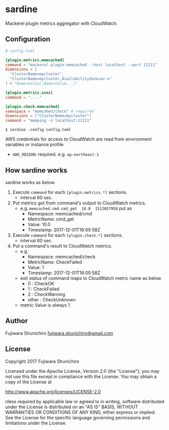 # sardine

Mackerel plugin metrics aggregator with CloudWatch.

## Configuration

```toml
# config.toml

[plugin.metrics.memcached]
command = "mackerel-plugin-memcached --host localhost --port 11211"
dimensions = [
  "ClusterName=mycluster",
  "ClusterName=mycluster,AvailabilityZone=az-a"
] # "Name=Value[,Name=Value...]"

[plugin.metrics.xxxx]
command = "...."

[plugin.check.memcached]
namespace = "memcahed/check" # required
dimensions = ["ClusterName=mycluster"]
command = "memping -s localhost:11211"
```

```console
$ sardine -config config.toml
```

AWS credentials for access to CloudWatch are read from environment variables or instance profile.

- `AWS_REGION`: required. e.g. `ap-northeast-1`

## How sardine works

sardine works as below.

1. Execute `command` for each `[plugin.metrics.*]` sections.
   - interval 60 sec.
1. Put metrics got from command's output to CloudWatch metrics.
   - e.g. `memcached.cmd.cmd_get  10.0  1512057958` put as
     - Namespace: memcached/cmd
     - MetricName: cmd_get
     - Value: 10.0
     - Timestamp: 2017-12-01T16:05:58Z
1. Execute `command` for each `[plugin.check.*]` sections.
   - interval 60 sec.
1. Put a command's result to CloudWatch metrics.
   - e.g.
     - Namespace: memcached/check
     - MetricName: CheckFailed
     - Value: 1
     - Timestamp: 2017-12-01T16:05:58Z
   - exit status of command maps to CloudWatch metric name as below
     - 0 : CheckOK
     - 1 : CheckFailed
     - 2 : CheckWarning
     - other : CheckUnknown
   - metric Value is always 1

## Author

Fujiwara Shunichiro <fujiwara.shunichiro@gmail.com>

## License

Copyright 2017 Fujiwara Shunichiro

Licensed under the Apache License, Version 2.0 (the "License");
you may not use this file except in compliance with the License.
You may obtain a copy of the License at

http://www.apache.org/licenses/LICENSE-2.0

nless required by applicable law or agreed to in writing, software
distributed under the License is distributed on an "AS IS" BASIS,
WITHOUT WARRANTIES OR CONDITIONS OF ANY KIND, either express or implied.
See the License for the specific language governing permissions and
limitations under the License.
